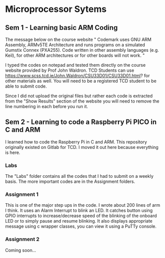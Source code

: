 # Microprocessor Sytems

## Sem 1 - Learning basic ARM Coding
The message below on the course website
 " Codemark uses GNU ARM Assembly, ARMv5TE Architecture and runs programs on a simulated Gumstix Connex (PXA255).
Code written in other assembly languages (e.g. Keil), for other ARM architectures or for other boards will not work. "

I typed the codes on notepad and tested them directly on the course website provided by Prof John Waldron.
TCD Students can use https://www.scss.tcd.ie/John.Waldron/CSU33D01/CSU33D01.html? for other materials as well. 
You will need to be a registered TCD student to be able to submit code.

Since I did not upload the original files but rather each code is extracted from the "Show Results" section of the website you will need to remove the line numbering in each before you run it. 

## Sem 2 - Learning to code a Raspberry Pi PICO in C and ARM
I learned how to code the Raspberry Pi in C and ARM. This repository originally existed on Gitlab for TCD. I moved it out here because everything is here.

### Labs
The "Labs" folder contains all the codes that I had to submit on a weekly basis. The more important codes are in the Assignment folders.

### Assignment 1 
This is one of the major step ups in the code. I wrote about 200 lines of arm I think. It uses an Alarm Interrupt to blink an LED. It catches button using GPIO interrupts to increase/decrease speed of the blinking of the onboard LED or to simply pause and resume blinking. It also displays appropriate message using c wrapper classes, you can view it using a PuTTy console. 

### Assignment 2 
Coming soon... 
